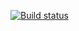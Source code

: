 [![Build status](https://ci.appveyor.com/api/projects/status/6l9ayrdk6tso054t?svg=true)](https://ci.appveyor.com/project/Andrey09123/symbols-iterators-generators-2)
